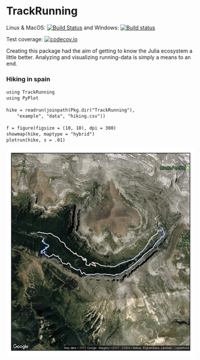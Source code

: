 # TrackRunning

Linux & MacOS:
[![Build Status](https://travis-ci.org/jrklasen/TrackRunning.jl.svg?branch=master)](https://travis-ci.org/jrklasen/TrackRunning.jl)
and Windows:
[![Build status](https://ci.appveyor.com/api/projects/status/4iqftaeavygayts2?svg=true)](https://ci.appveyor.com/project/jrklasen/trackrunning-jl)

Test coverage:
[![codecov.io](http://codecov.io/github/jrklasen/TrackRunning.jl/coverage.svg?branch=master)](http://codecov.io/github/jrklasen/TrackRunning.jl?branch=master)

Creating this package had the aim of getting to know the Julia ecosystem a little better.
Analyzing and visualizing running-data is simply a means to an end.

### Hiking in spain
```{julia}
using TrackRunning
using PyPlot

hike = readrun(joinpath(Pkg.dir("TrackRunning"),
    "example", "data", "hiking.csv"))

f = figure(figsize = (10, 10), dpi = 300)
showmap(hike, maptype = "hybrid")
plotrun(hike, s = .01)
```

![hiking](https://github.com/jrklasen/TrackRunning.jl/blob/master/example/plot/hiking.png?raw=true)
